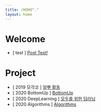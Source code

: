```yaml
---
title: /HOHO^.^
layout: home
---
```


# Welcome


- [ test ] [Post Test!](https://dobiisfree.github.io/post/test)


# Project

- [ 2019 모각코 ] [알뿌 활동](https://dobiisfree.github.io/2019)
- [ 2020 BottomUp ] [BottomUp](https://dobiisfree.github.io/Bakjoon/Main)
- [ 2020 DeepLearning ] [모두를 위한 딥러닝](https://dobiisfree.github.io/DeepLearning/Main)
- [ 2020 Algorithms ] [Algorithms](https://dobiisfree.github.io/Algorithms/Main)


